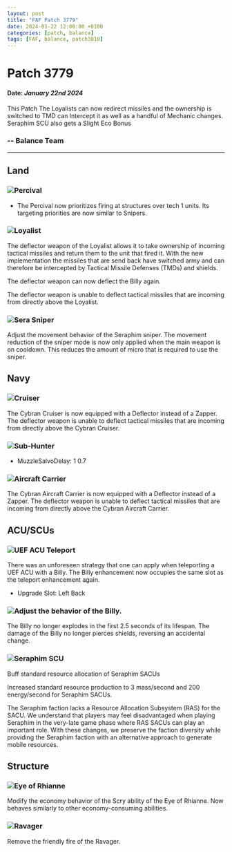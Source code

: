 ```yaml
---
layout: post
title: "FAF Patch 3779"
date: 2024-01-22 12:00:00 +0100
categories: [patch, balance]
tags: [FAF, balance, patch3810]
---
```


# Patch 3779

#### Date: _January 22nd 2024_

This Patch The Loyalists can now redirect missiles and the ownership is switched to TMD can Intercept it as well as a handful of Mechanic changes.  
Seraphim SCU also gets a Slight Eco Bonus

### \-- Balance Team

---

## Land

### ![](/assets/images/units/uef/land/T3Tank.png)Percival

- The Percival now prioritizes firing at structures over tech 1 units. Its targeting priorities are now similar to Snipers.

### ![](/assets/images/units/cybran/land/T3AssultBot.png)Loyalist

The deflector weapon of the Loyalist allows it to take ownership of incoming tactical missiles and return them to the unit that fired it. With the new implementation the missiles that are send back have switched army and can therefore be intercepted by Tactical Missile Defenses (TMDs) and shields.

The deflector weapon can now deflect the Billy again.

The deflector weapon is unable to deflect tactical missiles that are incoming from directly above the Loyalist.

### ![](/assets/images/units/sera/land/T3Sniper.png)Sera Sniper

Adjust the movement behavior of the Seraphim sniper. The movement reduction of the sniper mode is now only applied when the main weapon is on cooldown. This reduces the amount of micro that is required to use the sniper.

## Navy

### ![](/assets/images/units/cybran/naval/T2Cruiser.png)Cruiser

The Cybran Cruiser is now equipped with a Deflector instead of a Zapper. The deflector weapon is unable to deflect tactical missiles that are incoming from directly above the Cybran Cruiser.

### ![](/assets/images/units/sera/naval/T3SubHunter.png)Sub-Hunter

- MuzzleSalvoDelay: 1 0.7

### ![](/assets/images/units/cybran/naval/T3AircraftCarrier.png)Aircraft Carrier

The Cybran Aircraft Carrier is now equipped with a Deflector instead of a Zapper. The deflector weapon is unable to deflect tactical missiles that are incoming from directly above the Cybran Aircraft Carrier.

## ACU/SCUs

### ![](/assets/images/Enhancements/uef/teleport.png)UEF ACU Teleport

There was an unforeseen strategy that one can apply when teleporting a UEF ACU with a Billy. The Billy enhancement now occupies the same slot as the teleport enhancement again.

- Upgrade Slot: Left Back

### ![](/assets/images/Enhancements/uef/billy.png)Adjust the behavior of the Billy.

The Billy no longer explodes in the first 2.5 seconds of its lifespan. The damage of the Billy no longer pierces shields, reversing an accidental change.

### ![](/assets/images/units/sera/land/SCU.png)Seraphim SCU

Buff standard resource allocation of Seraphim SACUs

Increased standard resource production to 3 mass/second and 200 energy/second for Seraphim SACUs.

The Seraphim faction lacks a Resource Allocation Subsystem (RAS) for the SACU. We understand that players may feel disadvantaged when playing Seraphim in the very-late game phase where RAS SACUs can play an important role. With these changes, we preserve the faction diversity while providing the Seraphim faction with an alternative approach to generate mobile resources.

## Structure

### ![](/assets/images/units/aeon/structure/T4Optics.png)Eye of Rhianne

Modify the economy behavior of the Scry ability of the Eye of Rhianne. Now behaves similarly to other economy-consuming abilities.

### ![](/assets/images/units/uef/structure/T3PointDef.png)Ravager

Remove the friendly fire of the Ravager.
